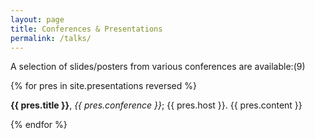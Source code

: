 ```yaml
---
layout: page
title: Conferences & Presentations
permalink: /talks/
---
```


A selection of slides/posters from various conferences are available:(9)

{% for pres in site.presentations reversed %}

**{{ pres.title }}**, _{{ pres.conference }}_; {{ pres.host }}.
{{ pres.content }}

{% endfor %}
